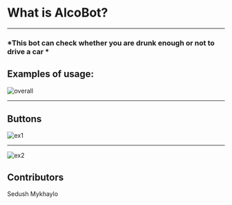 
# ****What is AlcoBot?****
    
***

###  *This bot can check whether you are drunk enough or not to drive a car *

 ## Examples of usage:
 ![overall](https://user-images.githubusercontent.com/72153796/120514288-ca097580-c3d5-11eb-94a1-de0b1e9498ba.png)
 
 
 ***
 
 
## Buttons

![ex1](https://user-images.githubusercontent.com/72153796/120514433-f4f3c980-c3d5-11eb-8c6b-5837cd2e93d7.png)

***
![ex2](https://user-images.githubusercontent.com/72153796/120514455-f8875080-c3d5-11eb-963d-26dc16f4c733.png)

## Contributors
Sedush Mykhaylo

